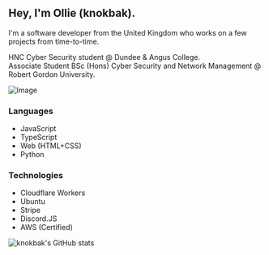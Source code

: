 ## Hey, I'm Ollie (knokbak).
I'm a software developer from the United Kingdom who works on a few projects from time-to-time.    

HNC Cyber Security student @ Dundee & Angus College.    
Associate Student BSc (Hons) Cyber Security and Network Management @ Robert Gordon University.    

![Image](https://github.com/knokbak/knokbak/blob/main/IMG_1900.png?raw=true)

### Languages
* JavaScript
* TypeScript
* Web (HTML+CSS)
* Python

### Technologies
* Cloudflare Workers
* Ubuntu
* Stripe
* Discord.JS
* AWS (Certified)

![knokbak's GitHub stats](https://github-readme-stats.vercel.app/api?username=knokbak&count_private=true&theme=tokyonight)
